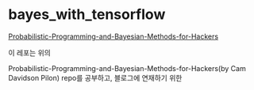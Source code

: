# bayes_with_tensorflow

[Probabilistic-Programming-and-Bayesian-Methods-for-Hackers](https://github.com/CamDavidsonPilon/Probabilistic-Programming-and-Bayesian-Methods-for-Hackers)

이 레포는 위의 

Probabilistic-Programming-and-Bayesian-Methods-for-Hackers(by Cam Davidson Pilon) repo를 공부하고, 블로그에 연재하기 위한 
